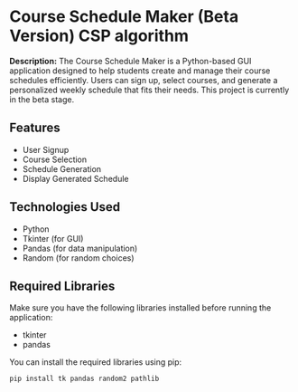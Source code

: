 # Course Schedule Maker (Beta Version) CSP algorithm 

**Description:** The Course Schedule Maker is a Python-based GUI application designed to help students create and manage their course schedules efficiently. Users can sign up, select courses, and generate a personalized weekly schedule that fits their needs. This project is currently in the beta stage.

## Features
- User Signup
- Course Selection
- Schedule Generation
- Display Generated Schedule

## Technologies Used
- Python
- Tkinter (for GUI)
- Pandas (for data manipulation)
- Random (for random choices)

## Required Libraries
Make sure you have the following libraries installed before running the application:
- tkinter
- pandas

You can install the required libraries using pip:
```sh
pip install tk pandas random2 pathlib

